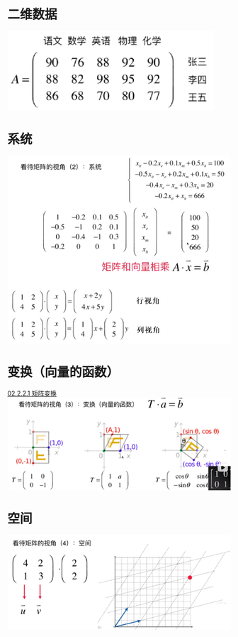 # 二维数据
![](../photo/Pasted%20image%2020240208191734.png)
# 系统

![](../photo/Pasted%20image%2020240208214148.png)

# 变换（向量的函数）
[02.2.2.1 矩阵变换](02.2.2.1%20矩阵变换.md)
![](../photo/Pasted%20image%2020240208191915.png)

# 空间
![](../photo/Pasted%20image%2020240208192033.png)
